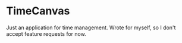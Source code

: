 # TimeCanvas
Just an application for time management. Wrote for myself, so I don't accept feature requests for now.
